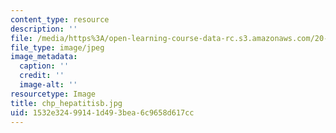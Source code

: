 ```yaml
---
content_type: resource
description: ''
file: /media/https%3A/open-learning-course-data-rc.s3.amazonaws.com/20-450-molecular-and-cellular-pathophysiology-be-450-spring-2005/1532e32499141d493bea6c9658d617cc_chp_hepatitisb.jpg
file_type: image/jpeg
image_metadata:
  caption: ''
  credit: ''
  image-alt: ''
resourcetype: Image
title: chp_hepatitisb.jpg
uid: 1532e324-9914-1d49-3bea-6c9658d617cc
---
```

